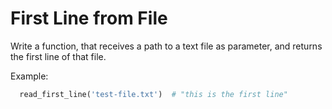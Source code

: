 # First Line from File

Write a function, that receives a path to a text file as parameter, and returns the first line of that file.

Example:

```python
  read_first_line('test-file.txt')  # "this is the first line"
```